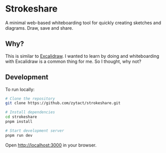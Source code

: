 # Strokeshare

A minimal web-based whiteboarding tool for quickly creating sketches and diagrams. Draw, save and share.

## Why?

This is similar to [Excalidraw](https://excalidraw.com). I wanted to learn by doing and whiteboarding with Excalidraw is a common thing for me. So I thought, why not?

## Development

To run locally:

```bash
# Clone the repository
git clone https://github.com/zytact/strokeshare.git

# Install dependencies
cd strokeshare
pnpm install

# Start development server
pnpm run dev
```

Open [http://localhost:3000](http://localhost:3000) in your browser.
